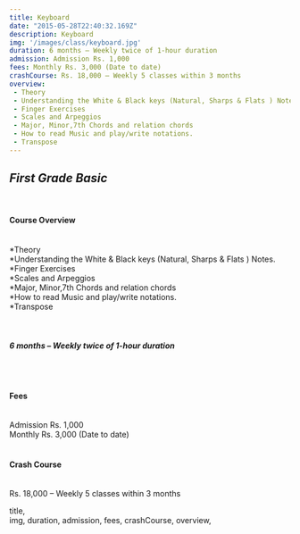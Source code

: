 ```yaml
---
title: Keyboard
date: "2015-05-28T22:40:32.169Z"
description: Keyboard
img: '/images/class/keyboard.jpg'
duration: 6 months – Weekly twice of 1-hour duration 
admission: Admission Rs. 1,000
fees: Monthly Rs. 3,000 (Date to date)
crashCourse: Rs. 18,000 – Weekly 5 classes within 3 months 
overview: 
 - Theory
 - Understanding the White & Black keys (Natural, Sharps & Flats ) Notes.
 - Finger Exercises
 - Scales and Arpeggios
 - Major, Minor,7th Chords and relation chords
 - How to read Music and play/write notations.
 - Transpose
--- 
```

  
 <h2><i> First Grade Basic </i></h2><br>
 <h4><b> Course Overview </b></h4>
 <br>*Theory
 <br>*Understanding the White & Black keys (Natural, Sharps & Flats ) Notes.
 <br>*Finger Exercises
 <br>*Scales and Arpeggios
 <br>*Major, Minor,7th Chords and relation chords
 <br>*How to read Music and play/write notations.
 <br>*Transpose
<br><br><br>
<h4><i> 6 months – Weekly twice of 1-hour duration </i></h4>
 <br><br>
<h4><b>Fees</b></h4>
<br>Admission Rs. 1,000
<br>Monthly Rs. 3,000 (Date to date)
 <br><br>
<h4><b> Crash Course </b></h4>
<br>Rs. 18,000 – Weekly 5 classes within 3 months 



title,   
img, 
duration, 
admission, 
fees, 
crashCourse, 
overview,
